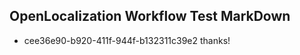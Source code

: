 ## OpenLocalization Workflow Test MarkDown
* cee36e90-b920-411f-944f-b132311c39e2 thanks!

<!--HONumber=Sep16_HO1-->


